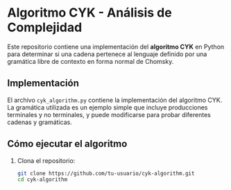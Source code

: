 # Algoritmo CYK - Análisis de Complejidad

Este repositorio contiene una implementación del **algoritmo CYK** en Python para determinar si una cadena pertenece al lenguaje definido por una gramática libre de contexto en forma normal de Chomsky.

## Implementación

El archivo `cyk_algorithm.py` contiene la implementación del algoritmo CYK. La gramática utilizada es un ejemplo simple que incluye producciones terminales y no terminales, y puede modificarse para probar diferentes cadenas y gramáticas.

## Cómo ejecutar el algoritmo

1. Clona el repositorio:
   ```bash
   git clone https://github.com/tu-usuario/cyk-algorithm.git
   cd cyk-algorithm

